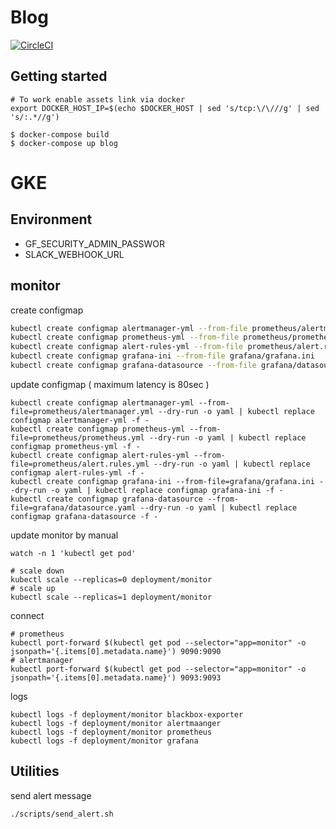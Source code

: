 # Blog

[![CircleCI](https://circleci.com/gh/threetreeslight/blog/tree/master.svg?style=svg)](https://circleci.com/gh/threetreeslight/blog/tree/master)

## Getting started

```
# To work enable assets link via docker
export DOCKER_HOST_IP=$(echo $DOCKER_HOST | sed 's/tcp:\/\///g' | sed 's/:.*//g')

$ docker-compose build
$ docker-compose up blog
```

# GKE

## Environment

- GF_SECURITY_ADMIN_PASSWOR
- SLACK_WEBHOOK_URL

## monitor

create configmap

```sh
kubectl create configmap alertmanager-yml --from-file prometheus/alertmanager.yml
kubectl create configmap prometheus-yml --from-file prometheus/prometheus.yml
kubectl create configmap alert-rules-yml --from-file prometheus/alert.rules.yml
kubectl create configmap grafana-ini --from-file grafana/grafana.ini
kubectl create configmap grafana-datasource --from-file grafana/datasource.yaml
```

update configmap ( maximum latency is 80sec )

```
kubectl create configmap alertmanager-yml --from-file=prometheus/alertmanager.yml --dry-run -o yaml | kubectl replace configmap alertmanager-yml -f -
kubectl create configmap prometheus-yml --from-file=prometheus/prometheus.yml --dry-run -o yaml | kubectl replace configmap prometheus-yml -f -
kubectl create configmap alert-rules-yml --from-file=prometheus/alert.rules.yml --dry-run -o yaml | kubectl replace configmap alert-rules-yml -f -
kubectl create configmap grafana-ini --from-file=grafana/grafana.ini --dry-run -o yaml | kubectl replace configmap grafana-ini -f -
kubectl create configmap grafana-datasource --from-file=grafana/datasource.yaml --dry-run -o yaml | kubectl replace configmap grafana-datasource -f -
```

update monitor by manual

```
watch -n 1 'kubectl get pod'

# scale down
kubectl scale --replicas=0 deployment/monitor
# scale up
kubectl scale --replicas=1 deployment/monitor
```

connect

```
# prometheus
kubectl port-forward $(kubectl get pod --selector="app=monitor" -o jsonpath='{.items[0].metadata.name}') 9090:9090
# alertmanager
kubectl port-forward $(kubectl get pod --selector="app=monitor" -o jsonpath='{.items[0].metadata.name}') 9093:9093
```

logs

```
kubectl logs -f deployment/monitor blackbox-exporter
kubectl logs -f deployment/monitor alertmaanger
kubectl logs -f deployment/monitor prometheus
kubectl logs -f deployment/monitor grafana
```

## Utilities

send alert message

```
./scripts/send_alert.sh
```
